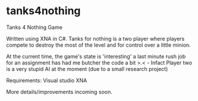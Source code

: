 tanks4nothing
=============

Tanks 4 Nothing Game

Written using XNA in C#. Tanks for nothing is a two player where players compete to destroy the most of the level and for control over a little minion.

At the current time, the game's state is 'interesting' a last minute rush job for an assignment has had me butcher the code a bit >.< - Infact Player two is a very stupid AI at the moment (due to a small research project)

Requirements:
Visual studio
XNA

More details/improvements incoming soon.
